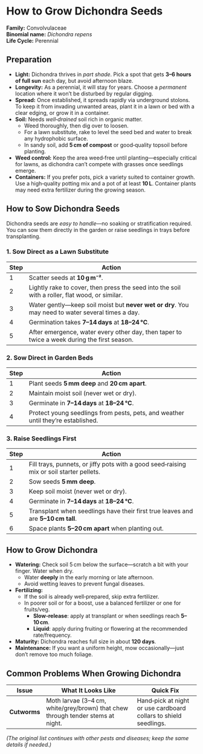 # How to Grow Dichondra Seeds

**Family:** Convolvulaceae  
**Binomial name:** _Dichondra repens_  
**Life Cycle:** Perennial  

## Preparation

- **Light:** Dichondra thrives in *part shade*. Pick a spot that gets **3–6 hours of full sun** each day, but avoid afternoon blaze.  
- **Longevity:** As a perennial, it will stay for years. Choose a *permanent* location where it won’t be disturbed by regular digging.  
- **Spread:** Once established, it spreads rapidly via underground stolons. To keep it from invading unwanted areas, plant it in a lawn or bed with a clear edging, or grow it in a container.  
- **Soil:** Needs *well‑drained* soil rich in organic matter.  
  - Weed thoroughly, then dig over to loosen.  
  - For a lawn substitute, rake to level the seed bed and water to break any hydrophobic surface.  
  - In sandy soil, add **5 cm of compost** or good‑quality topsoil before planting.  
- **Weed control:** Keep the area weed‑free until planting—especially critical for lawns, as dichondra can’t compete with grasses once seedlings emerge.  
- **Containers:** If you prefer pots, pick a variety suited to container growth. Use a high‑quality potting mix and a pot of at least **10 L**. Container plants may need extra fertilizer during the growing season.

## How to Sow Dichondra Seeds

Dichondra seeds are *easy to handle*—no soaking or stratification required. You can sow them directly in the garden or raise seedlings in trays before transplanting.

### 1. Sow Direct as a Lawn Substitute

| Step | Action |
|------|--------|
| 1 | Scatter seeds at **10 g m⁻²**. |
| 2 | Lightly rake to cover, then press the seed into the soil with a roller, flat wood, or similar. |
| 3 | Water gently—keep soil moist but **never wet or dry**. You may need to water several times a day. |
| 4 | Germination takes **7–14 days** at **18–24 °C**. |
| 5 | After emergence, water every other day, then taper to twice a week during the first season. |

### 2. Sow Direct in Garden Beds

| Step | Action |
|------|--------|
| 1 | Plant seeds **5 mm deep** and **20 cm apart**. |
| 2 | Maintain moist soil (never wet or dry). |
| 3 | Germinate in **7–14 days** at **18–24 °C**. |
| 4 | Protect young seedlings from pests, pets, and weather until they’re established. |

### 3. Raise Seedlings First

| Step | Action |
|------|--------|
| 1 | Fill trays, punnets, or jiffy pots with a good seed‑raising mix or soil starter pellets. |
| 2 | Sow seeds **5 mm deep**. |
| 3 | Keep soil moist (never wet or dry). |
| 4 | Germinate in **7–14 days** at **18–24 °C**. |
| 5 | Transplant when seedlings have their first true leaves and are **5–10 cm tall**. |
| 6 | Space plants **5–20 cm apart** when planting out. |

## How to Grow Dichondra

- **Watering:** Check soil 5 cm below the surface—scratch a bit with your finger. Water when dry.  
  - Water **deeply** in the early morning or late afternoon.  
  - Avoid wetting leaves to prevent fungal diseases.  
- **Fertilizing:**  
  - If the soil is already well‑prepared, skip extra fertilizer.  
  - In poorer soil or for a boost, use a balanced fertilizer or one for fruits/veg.  
    - **Slow‑release**: apply at transplant or when seedlings reach **5–10 cm**.  
    - **Liquid**: apply during fruiting or flowering at the recommended rate/frequency.  
- **Maturity:** Dichondra reaches full size in about **120 days**.  
- **Maintenance:** If you want a uniform height, mow occasionally—just don’t remove too much foliage.

## Common Problems When Growing Dichondra

| Issue | What It Looks Like | Quick Fix |
|-------|--------------------|-----------|
| **Cutworms** | Moth larvae (3–4 cm, white/grey/brown) that chew through tender stems at night. | Hand‑pick at night or use cardboard collars to shield seedlings. |

*(The original list continues with other pests and diseases; keep the same details if needed.)*
